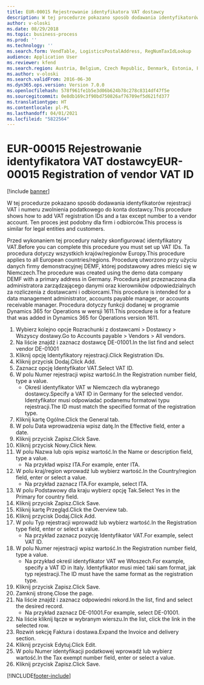 ```yaml
---
title: EUR-00015 Rejestrowanie identyfikatora VAT dostawcy
description: W tej procedurze pokazano sposób dodawania identyfikatorów rejestracji VAT i numeru zwolnienia podatkowego do konta dostawcy.
author: v-oloski
ms.date: 08/29/2018
ms.topic: business-process
ms.prod: ''
ms.technology: ''
ms.search.form: VendTable, LogisticsPostalAddress, RegNumTaxIdLookup
audience: Application User
ms.reviewer: kfend
ms.search.region: Austria, Belgium, Czech Republic, Denmark, Estonia, Finland, France, Germany, Hungary, Ireland, Italy, Latvia, Lithuania, Netherlands, Poland, Spain, Sweden, United Kingdom
ms.author: v-oloski
ms.search.validFrom: 2016-06-30
ms.dyn365.ops.version: Version 7.0.0
ms.openlocfilehash: 578f961fe1b5e3d06b624b78c278c8314df47f5e
ms.sourcegitcommit: 0e8db169c3f90bd750826af76709ef5d621fd377
ms.translationtype: HT
ms.contentlocale: pl-PL
ms.lasthandoff: 04/01/2021
ms.locfileid: "5822564"
---
```

# <a name="eur-00015-registration-of-vendor-vat-id"></a><span data-ttu-id="45453-103">EUR-00015 Rejestrowanie identyfikatora VAT dostawcy</span><span class="sxs-lookup"><span data-stu-id="45453-103">EUR-00015 Registration of vendor VAT ID</span></span>

[!include [banner](../../includes/banner.md)]

<span data-ttu-id="45453-104">W tej procedurze pokazano sposób dodawania identyfikatorów rejestracji VAT i numeru zwolnienia podatkowego do konta dostawcy.</span><span class="sxs-lookup"><span data-stu-id="45453-104">This procedure shows how to add VAT registration IDs and a tax except number to a vendor account.</span></span> <span data-ttu-id="45453-105">Ten proces jest podobny dla firm i odbiorców.</span><span class="sxs-lookup"><span data-stu-id="45453-105">This process is similar for legal entities and customers.</span></span> 

<span data-ttu-id="45453-106">Przed wykonaniem tej procedury należy skonfigurować identyfikatory VAT.</span><span class="sxs-lookup"><span data-stu-id="45453-106">Before you can complete this procedure you must set up VAT IDs.</span></span> <span data-ttu-id="45453-107">Ta procedura dotyczy wszystkich krajów/regionów Europy.</span><span class="sxs-lookup"><span data-stu-id="45453-107">This procedure applies to all European countries/regions.</span></span> <span data-ttu-id="45453-108">Procedurę utworzono przy użyciu danych firmy demonstracyjnej DEMF, której podstawowy adres mieści się w Niemczech.</span><span class="sxs-lookup"><span data-stu-id="45453-108">The procedure was created using the demo data company DEMF with a primary address in Germany.</span></span> <span data-ttu-id="45453-109">Procedura jest przeznaczona dla administratora zarządzającego danymi oraz kierowników odpowiedzialnych za rozliczenia z dostawcami i odbiorcami.</span><span class="sxs-lookup"><span data-stu-id="45453-109">This procedure is intended for a data management administrator, accounts payable manager, or accounts receivable manager.</span></span> <span data-ttu-id="45453-110">Procedura dotyczy funkcji dodanej w programie Dynamics 365 for Operations w wersji 1611.</span><span class="sxs-lookup"><span data-stu-id="45453-110">This procedure is for a feature that was added in Dynamics 365 for Operations version 1611.</span></span>

1. <span data-ttu-id="45453-111">Wybierz kolejno opcje Rozrachunki z dostawcami > Dostawcy > Wszyscy dostawy.</span><span class="sxs-lookup"><span data-stu-id="45453-111">Go to Accounts payable > Vendors > All vendors.</span></span>
2. <span data-ttu-id="45453-112">Na liście znajdź i zaznacz dostawcę DE-01001.</span><span class="sxs-lookup"><span data-stu-id="45453-112">In the list find and select vendor DE-01001</span></span>
3. <span data-ttu-id="45453-113">Kliknij opcję Identyfikatory rejestracji.</span><span class="sxs-lookup"><span data-stu-id="45453-113">Click Registration IDs.</span></span>
4. <span data-ttu-id="45453-114">Kliknij przycisk Dodaj.</span><span class="sxs-lookup"><span data-stu-id="45453-114">Click Add.</span></span>
5. <span data-ttu-id="45453-115">Zaznacz opcję Identyfikator VAT.</span><span class="sxs-lookup"><span data-stu-id="45453-115">Select VAT ID.</span></span>
6. <span data-ttu-id="45453-116">W polu Numer rejestracji wpisz wartość.</span><span class="sxs-lookup"><span data-stu-id="45453-116">In the Registration number field, type a value.</span></span>
    * <span data-ttu-id="45453-117">Określ identyfikator VAT w Niemczech dla wybranego dostawcy.</span><span class="sxs-lookup"><span data-stu-id="45453-117">Specify a VAT ID in Germany for the selected vendor.</span></span> <span data-ttu-id="45453-118">Identyfikator musi odpowiadać podanemu formatowi typu rejestracji.</span><span class="sxs-lookup"><span data-stu-id="45453-118">The ID must match the specified format of the registration type.</span></span>  
7. <span data-ttu-id="45453-119">Kliknij kartę Ogólne.</span><span class="sxs-lookup"><span data-stu-id="45453-119">Click the General tab.</span></span>
8. <span data-ttu-id="45453-120">W polu Data wprowadzenia wpisz datę.</span><span class="sxs-lookup"><span data-stu-id="45453-120">In the Effective field, enter a date.</span></span>
9. <span data-ttu-id="45453-121">Kliknij przycisk Zapisz.</span><span class="sxs-lookup"><span data-stu-id="45453-121">Click Save.</span></span>
10. <span data-ttu-id="45453-122">Kliknij przycisk Nowy.</span><span class="sxs-lookup"><span data-stu-id="45453-122">Click New.</span></span>
11. <span data-ttu-id="45453-123">W polu Nazwa lub opis wpisz wartość.</span><span class="sxs-lookup"><span data-stu-id="45453-123">In the Name or description field, type a value.</span></span>
    * <span data-ttu-id="45453-124">Na przykład wpisz ITA.</span><span class="sxs-lookup"><span data-stu-id="45453-124">For example, enter ITA.</span></span>  
12. <span data-ttu-id="45453-125">W polu kraj/region wprowadź lub wybierz wartość.</span><span class="sxs-lookup"><span data-stu-id="45453-125">In the Country/region field, enter or select a value.</span></span>
    * <span data-ttu-id="45453-126">Na przykład zaznacz ITA.</span><span class="sxs-lookup"><span data-stu-id="45453-126">For example, select ITA.</span></span>  
13. <span data-ttu-id="45453-127">W polu Podstawowy dla kraju wybierz opcję Tak.</span><span class="sxs-lookup"><span data-stu-id="45453-127">Select Yes in the Primary for country field.</span></span>
14. <span data-ttu-id="45453-128">Kliknij przycisk Zapisz.</span><span class="sxs-lookup"><span data-stu-id="45453-128">Click Save.</span></span>
15. <span data-ttu-id="45453-129">Kliknij kartę Przegląd.</span><span class="sxs-lookup"><span data-stu-id="45453-129">Click the Overview tab.</span></span>
16. <span data-ttu-id="45453-130">Kliknij przycisk Dodaj.</span><span class="sxs-lookup"><span data-stu-id="45453-130">Click Add.</span></span>
17. <span data-ttu-id="45453-131">W polu Typ rejestracji wprowadź lub wybierz wartość.</span><span class="sxs-lookup"><span data-stu-id="45453-131">In the Registration type field, enter or select a value.</span></span>
    * <span data-ttu-id="45453-132">Na przykład zaznacz pozycję Identyfikator VAT.</span><span class="sxs-lookup"><span data-stu-id="45453-132">For example, select VAT ID.</span></span>  
18. <span data-ttu-id="45453-133">W polu Numer rejestracji wpisz wartość.</span><span class="sxs-lookup"><span data-stu-id="45453-133">In the Registration number field, type a value.</span></span>
    * <span data-ttu-id="45453-134">Na przykład określ identyfikator VAT we Włoszech.</span><span class="sxs-lookup"><span data-stu-id="45453-134">For example, specify a VAT ID in Italy.</span></span>  <span data-ttu-id="45453-135">Identyfikator musi mieć taki sam format, jak typ rejestracji.</span><span class="sxs-lookup"><span data-stu-id="45453-135">The ID must have the same format as the registration type.</span></span>  
19. <span data-ttu-id="45453-136">Kliknij przycisk Zapisz.</span><span class="sxs-lookup"><span data-stu-id="45453-136">Click Save.</span></span>
20. <span data-ttu-id="45453-137">Zamknij stronę.</span><span class="sxs-lookup"><span data-stu-id="45453-137">Close the page.</span></span>
21. <span data-ttu-id="45453-138">Na liście znajdź i zaznacz odpowiedni rekord.</span><span class="sxs-lookup"><span data-stu-id="45453-138">In the list, find and select the desired record.</span></span>
    * <span data-ttu-id="45453-139">Na przykład zaznacz DE-01001.</span><span class="sxs-lookup"><span data-stu-id="45453-139">For example, select DE-01001.</span></span>  
22. <span data-ttu-id="45453-140">Na liście kliknij łącze w wybranym wierszu.</span><span class="sxs-lookup"><span data-stu-id="45453-140">In the list, click the link in the selected row.</span></span>
23. <span data-ttu-id="45453-141">Rozwiń sekcję Faktura i dostawa.</span><span class="sxs-lookup"><span data-stu-id="45453-141">Expand the Invoice and delivery section.</span></span>
24. <span data-ttu-id="45453-142">Kliknij przycisk Edytuj.</span><span class="sxs-lookup"><span data-stu-id="45453-142">Click Edit.</span></span>
25. <span data-ttu-id="45453-143">W polu Numer identyfikacji podatkowej wprowadź lub wybierz wartość.</span><span class="sxs-lookup"><span data-stu-id="45453-143">In the Tax exempt number field, enter or select a value.</span></span>
26. <span data-ttu-id="45453-144">Kliknij przycisk Zapisz.</span><span class="sxs-lookup"><span data-stu-id="45453-144">Click Save.</span></span>



[!INCLUDE[footer-include](../../../includes/footer-banner.md)]